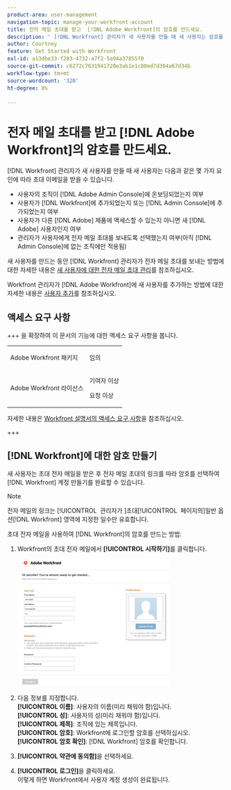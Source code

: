 ```yaml
---
product-area: user-management
navigation-topic: manage-your-workfront-account
title: 전자 메일 초대를 받고  [!DNL Adobe Workfront]의 암호를 만드세요.
description: ' [!DNL Workfront] 관리자가 새 사용자를 만들 때 새 사용자는 암호를 만들도록 초대하는 초대 이메일을 받을 수 있습니다.'
author: Courtney
feature: Get Started with Workfront
exl-id: a13dbe33-f283-4732-a7f2-5a94a37855f0
source-git-commit: c6272c7631941720e3ab1e1c80ed7d304a67d34b
workflow-type: tm+mt
source-wordcount: '320'
ht-degree: 0%

---
```


# 전자 메일 초대를 받고 [!DNL Adobe Workfront]의 암호를 만드세요.

[!DNL Workfront] 관리자가 새 사용자를 만들 때 새 사용자는 다음과 같은 몇 가지 요인에 따라 초대 이메일을 받을 수 있습니다.

* 사용자의 조직이 [!DNL Adobe Admin Console]에 온보딩되었는지 여부
* 사용자가 [!DNL Workfront]에 추가되었는지 또는 [!DNL Admin Console]에 추가되었는지 여부
* 사용자가 다른 [!DNL Adobe] 제품에 액세스할 수 있는지 아니면 새 [!DNL Adobe] 사용자인지 여부
* 관리자가 사용자에게 전자 메일 초대를 보내도록 선택했는지 여부(아직 [!DNL Admin Console]에 없는 조직에만 적용됨)

새 사용자를 만드는 동안 [!DNL Workfront] 관리자가 전자 메일 초대를 보내는 방법에 대한 자세한 내용은 [새 사용자에 대한 전자 메일 초대 관리](../../../administration-and-setup/manage-workfront/emails/manage-email-invitations.md)를 참조하십시오.

Workfront 관리자가 [!DNL Adobe Workfront]에 새 사용자를 추가하는 방법에 대한 자세한 내용은 [사용자 추가](../../../administration-and-setup/add-users/create-and-manage-users/add-users.md)를 참조하십시오.

## 액세스 요구 사항

+++ 을 확장하여 이 문서의 기능에 대한 액세스 요구 사항을 봅니다.

<table style="table-layout:auto"> 
 <col> 
 </col>
 <tbody> 
  <tr> 
   <td>Adobe Workfront 패키지</td> 
   <td> <p>임의</p> </td> 
  </tr> 
  <tr> 
   <td>Adobe Workfront 라이선스</td> 
   <td> 
   <p>기여자 이상</p>
   <p>요청 이상</p> </td> 
  </tr> 
 </tbody> 
</table>

자세한 내용은 [Workfront 설명서의 액세스 요구 사항](/help/quicksilver/administration-and-setup/add-users/access-levels-and-object-permissions/access-level-requirements-in-documentation.md)을 참조하십시오.

+++

## [!DNL Workfront]에 대한 암호 만들기

새 사용자는 초대 전자 메일을 받은 후 전자 메일 초대의 링크를 따라 암호를 선택하여 [!DNL Workfront] 계정 만들기를 완료할 수 있습니다.

>[!NOTE]
>
>전자 메일의 링크는 [!UICONTROL &#x200B; 관리자가 &#x200B;]초대[!UICONTROL &#x200B; 페이지의 &#x200B;]일반 옵션[!DNL Workfront] 영역에 지정한 일수만 유효합니다.

초대 전자 메일을 사용하여 [!DNL Workfront]의 암호를 만드는 방법:

1. Workfront의 초대 전자 메일에서 **[!UICONTROL 시작하기]**&#x200B;를 클릭합니다.

   ![전자 메일 초대의 새 사용자 화면](assets/new-user-screen-from-invitation-adobe-350x292.png)

1. 다음 정보를 지정합니다.\
   **[!UICONTROL 이름]**: 사용자의 이름(미리 채워야 함)입니다.\
   **[!UICONTROL 성]**: 사용자의 성(미리 채워야 함)입니다.\
   **[!UICONTROL 제목]**: 조직에 있는 제목입니다.\
   **[!UICONTROL 암호]**: Workfront에 로그인할 암호를 선택하십시오.\
   **[!UICONTROL 암호 확인]**: [!DNL Workfront] 암호를 확인합니다.

1. **[!UICONTROL 약관에 동의함]**&#x200B;을 선택하세요.
1. **[!UICONTROL 로그인]**&#x200B;을 클릭하세요.\
   이렇게 하면 Workfront에서 사용자 계정 생성이 완료됩니다.
